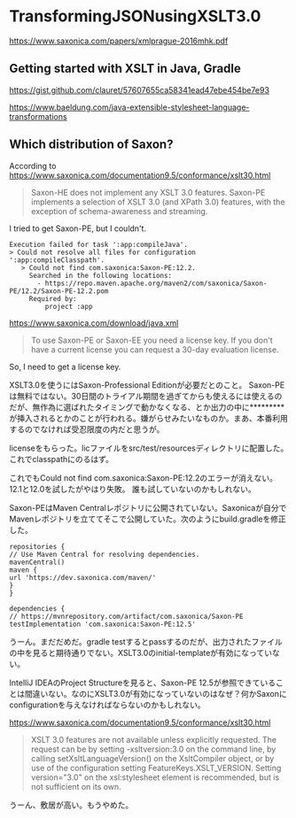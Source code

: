 # TransformingJSONusingXSLT3.0
https://www.saxonica.com/papers/xmlprague-2016mhk.pdf

## Getting started with XSLT in Java, Gradle

https://gist.github.com/clauret/57607655ca58341ead47ebe454be7e93

https://www.baeldung.com/java-extensible-stylesheet-language-transformations

## Which distribution of Saxon?

According to
https://www.saxonica.com/documentation9.5/conformance/xslt30.html

>Saxon-HE does not implement any XSLT 3.0 features.
>Saxon-PE implements a selection of XSLT 3.0 (and XPath 3.0) features, with the exception of schema-awareness and streaming.

I tried to get Saxon-PE, but I couldn't.

```
Execution failed for task ':app:compileJava'.
> Could not resolve all files for configuration ':app:compileClasspath'.
   > Could not find com.saxonica:Saxon-PE:12.2.
     Searched in the following locations:
       - https://repo.maven.apache.org/maven2/com/saxonica/Saxon-PE/12.2/Saxon-PE-12.2.pom
     Required by:
         project :app
```

https://www.saxonica.com/download/java.xml

>To use Saxon-PE or Saxon-EE you need a license key. If you don't have a current license you can request a 30-day evaluation license.

So, I need to get a license key. 

XSLT3.0を使うにはSaxon-Professional Editionが必要だとのこと。
Saxon-PEは無料ではない。30日間のトライアル期間を過ぎてからも使えるには使えるのだが、無作為に選ばれたタイミングで動かなくなる、とか出力の中に*********が挿入されるとかのことが行われる。嫌がらせみたいなものか。まあ、本番利用するのでなければ受忍限度の内だと思うが。

licenseをもらった。licファイルをsrc/test/resourcesディレクトリに配置した。これでclasspathにのるはず。

これでもCould not find com.saxonica:Saxon-PE:12.2のエラーが消えない。12.1と12.0を試したがやはり失敗。 誰も試していないのかもしれない。

Saxon-PEはMaven Centralレポジトリに公開されていない。Saxonicaが自分でMavenレポジトリを立ててそこで公開していた。次のようにbuild.gradleを修正した。

```
repositories {
// Use Maven Central for resolving dependencies.
mavenCentral()
maven {
url 'https://dev.saxonica.com/maven/'
}
}

dependencies {
// https://mvnrepository.com/artifact/com.saxonica/Saxon-PE
testImplementation 'com.saxonica:Saxon-PE:12.5'
```

うーん。まだだめだ。gradle testするとpassするのだが、出力されたファイルの中を見ると期待通りでない。XSLT3.0のinitial-templateが有効になっていない。


IntelliJ IDEAのProject Structureを見ると、Saxon-PE 12.5が参照できていることは間違いない。なのにXSLT3.0が有効になっていないのはなぜ？何かSaxonにconfigurationを与えなければならないのかもしれない。

https://www.saxonica.com/documentation9.5/conformance/xslt30.html

>XSLT 3.0 features are not available unless explicitly requested. The request can be by setting -xsltversion:3.0 on the command line, by calling setXsltLanguageVersion() on the XsltCompiler object, or by use of the configuration setting FeatureKeys.XSLT_VERSION. Setting version="3.0" on the xsl:stylesheet element is recommended, but is not sufficient on its own.


うーん、敷居が高い。もうやめた。

